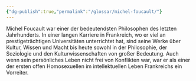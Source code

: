 ```yaml
---
{"dg-publish":true,"permalink":"/glossar/michel-foucault/"}
---
```

 

Michel Foucault war einer der bedeutendsten Philosophen des letzten Jahrhunderts. In einer langen Karriere in Frankreich, wo er viel an prestigeträchtigen Universitäten unterrichtet hat, sind seine Werke über Kultur, Wissen und Macht bis heute sowohl in der Philosophie, der Soziologie und den Kulturwissenschaften von großer Bedeutung. 
Auch wenn sein persönliches Leben nicht frei von Konflikten war, war er als einer der ersten offen Homosexuellen im intellektuellen Leben Frankreichs ein Vorreiter. 